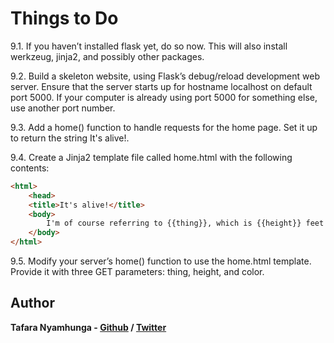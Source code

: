 # Things to Do

9.1. If you haven’t installed flask yet, do so now. This will also install werkzeug, jinja2, and possibly other packages.

9.2. Build a skeleton website, using Flask’s debug/reload development web server. Ensure that the server starts up for hostname localhost on default port 5000. If your computer is already using port 5000 for something else, use another port number.

9.3. Add a home() function to handle requests for the home page. Set it up to return the
string It's alive!.

9.4. Create a Jinja2 template file called home.html with the following contents:

```html
<html>
    <head>
    <title>It's alive!</title>
    <body>
        I'm of course referring to {{thing}}, which is {{height}} feet tall and {{color}}.
    </body>
</html>
```

9.5. Modify your server’s home() function to use the home.html template. Provide it with three GET parameters: thing, height, and color.

## Author

**Tafara Nyamhunga  - [Github](https://github.com/tafara-n) / [Twitter](https://twitter.com/tafaranyamhunga)**
